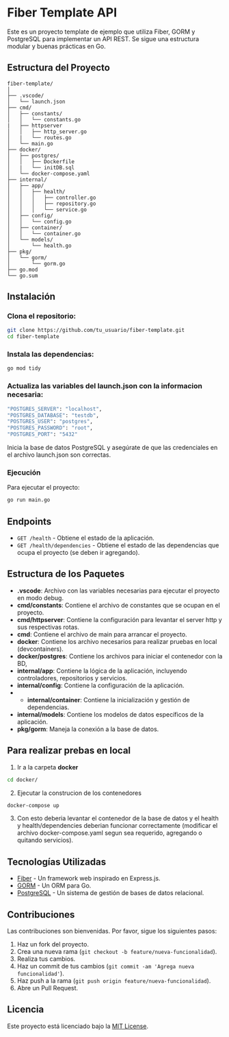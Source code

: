 # Fiber Template API

Este es un proyecto template de ejemplo que utiliza Fiber, GORM y PostgreSQL para implementar un API REST. Se sigue una estructura modular y buenas prácticas en Go.

## Estructura del Proyecto

```plaintext
fiber-template/
│
├── .vscode/
│   └── launch.json
├── cmd/
│   ├── constants/
│   │   └── constants.go
|   ├── httpserver
│   │   ├── http_server.go
│   |   └── routes.go
│   └── main.go
├── docker/
│   ├── postgres/
│   │   ├── Dockerfile
│   |   └── initDB.sql
│   └── docker-compose.yaml
├── internal/
│   ├── app/
│   │   ├── health/
│   │   │   ├── controller.go
│   │   │   ├── repository.go
│   │   │   └── service.go
│   ├── config/
│   │   └── config.go
│   ├── container/
│   │   └── container.go
│   └── models/
│       └── health.go
├── pkg/
│   └── gorm/
│       └── gorm.go
├── go.mod
└── go.sum
```
## Instalación
### Clona el repositorio:

```bash
git clone https://github.com/tu_usuario/fiber-template.git
cd fiber-template
```

### Instala las dependencias:
```bash
go mod tidy
```
### Actualiza las variables del launch.json con la informacion necesaria:
```bash
"POSTGRES_SERVER": "localhost",
"POSTGRES_DATABASE": "testdb",
"POSTGRES_USER": "postgres",
"POSTGRES_PASSWORD": "root",
"POSTGRES_PORT": "5432"
```
Inicia la base de datos PostgreSQL y asegúrate de que las credenciales en el archivo launch.json son correctas.

### Ejecución
Para ejecutar el proyecto:
```bash
go run main.go
```
## Endpoints

- `GET /health` - Obtiene el estado de la aplicación.
- `GET /health/dependencies` - Obtiene el estado de las dependencias que ocupa el proyecto (se deben ir agregando).

## Estructura de los Paquetes

- **.vscode**: Archivo con las variables necesarias para ejecutar el proyecto en modo debug.
- **cmd/constants**: Contiene el archivo de constantes que se ocupan en el proyecto.
- **cmd/httpserver**: Contiene la configuración para levantar el server http y sus respectivas rotas.
- **cmd**: Contiene el archivo de main para arrancar el proyecto.
- **docker**: Contiene los archivo necesarios para realizar pruebas en local (devcontainers).
- **docker/postgres**: Contiene los archivos para iniciar el contenedor con la BD, 
- **internal/app**: Contiene la lógica de la aplicación, incluyendo controladores, repositorios y servicios.
- **internal/config**: Contiene la configuración de la aplicación.
- - **internal/container**: Contiene la inicialización y gestión de dependencias.
- **internal/models**: Contiene los modelos de datos específicos de la aplicación.
- **pkg/gorm**: Maneja la conexión a la base de datos.

## Para realizar prebas en local
1. Ir a la carpeta **docker**
```bash
cd docker/
```
2. Ejecutar la construcion de los contenedores
```bash
docker-compose up
```
3. Con esto deberia levantar el contenedor de la base de datos y el health y health/dependencies deberian funcionar correctamente (modificar el archivo docker-compose.yaml segun sea requerido, agregando o quitando servicios).

## Tecnologías Utilizadas

- [Fiber](https://gofiber.io/) - Un framework web inspirado en Express.js.
- [GORM](https://gorm.io/) - Un ORM para Go.
- [PostgreSQL](https://www.postgresql.org/) - Un sistema de gestión de bases de datos relacional.

## Contribuciones

Las contribuciones son bienvenidas. Por favor, sigue los siguientes pasos:

1. Haz un fork del proyecto.
2. Crea una nueva rama (`git checkout -b feature/nueva-funcionalidad`).
3. Realiza tus cambios.
4. Haz un commit de tus cambios (`git commit -am 'Agrega nueva funcionalidad'`).
5. Haz push a la rama (`git push origin feature/nueva-funcionalidad`).
6. Abre un Pull Request.

## Licencia

Este proyecto está licenciado bajo la [MIT License](LICENSE).
